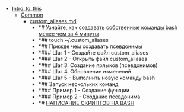 - <a href = "F:\Node_projects\Node_Way\NBase\_Md\_Index\_Bash\contaners\Intro_to_this\cat.Intro_to_this\dir.Intro_to_this.md">Intro_to_this</a>
    - <a href = "F:\Node_projects\Node_Way\NBase\_Md\_Index\_Bash\contaners\Intro_to_this\Common\cat.Common\dir.Common.md">Common</a>
        - <a href = "F:\Node_projects\Node_Way\NBase\_Md\_Index\_Bash\contaners\Intro_to_this\Common\custom_aliases.md">custom_aliases.md</a>
            - *# [Узнайте, как создавать собственные команды bash менее чем за 4 минуты](https://dev-gang.ru/article/uznaite-kak-sozdavat-sobstvennye-komandy-bash-menee-czem-za-4-minuty-mj650lpidd/)
            - *## touch ~/.custom_aliases
            - *## Прежде чем создавать псевдонимы
            - *### Шаг 1 - Создайте файл custom_aliases
            - *### Шаг 2 - Открыть файл custom_aliases
            - *### Шаг 3. Создание ярлыков (псевдонимов)
            - *### Шаг 4. Обновление изменений
            - *### Шаг 5 - Выполнить новую команду bash
            - *## Запуск нескольких команд
            - *### Пример 1 - Создание функции
            - *### Пример 2 - Создание псевдонима
            - *# [НАПИСАНИЕ СКРИПТОВ НА BASH](https://losst.ru/napisanie-skriptov-na-bash)
    
